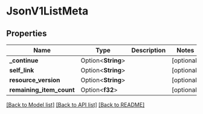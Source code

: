 # JsonV1ListMeta

## Properties

Name | Type | Description | Notes
------------ | ------------- | ------------- | -------------
**_continue** | Option<**String**> |  | [optional]
**self_link** | Option<**String**> |  | [optional]
**resource_version** | Option<**String**> |  | [optional]
**remaining_item_count** | Option<**f32**> |  | [optional]

[[Back to Model list]](../README.md#documentation-for-models) [[Back to API list]](../README.md#documentation-for-api-endpoints) [[Back to README]](../README.md)


